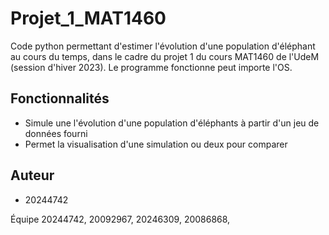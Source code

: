 # Projet_1_MAT1460
Code python permettant d'estimer l'évolution d'une population d'éléphant au cours du temps, dans le cadre du projet 1 du cours MAT1460 de l'UdeM (session d'hiver 2023). Le programme fonctionne peut importe l'OS.

## Fonctionnalités

- Simule une l'évolution d'une population d'éléphants à partir d'un jeu de données fourni
- Permet la visualisation d'une simulation ou deux pour comparer



## Auteur

- 20244742

Équipe 20244742, 20092967, 20246309, 20086868,